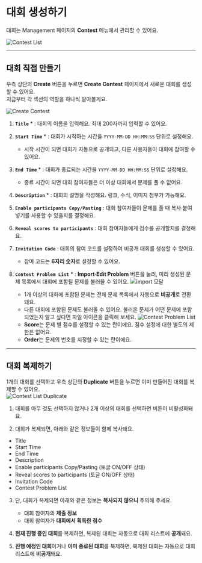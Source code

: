 # 대회 생성하기 #

대회는 Management 페이지의 **Contest** 메뉴에서 관리할 수 있어요. 

![Contest List](https://github.com/user-attachments/assets/02f3fff2-e969-4d42-91ab-92675343457f)

---   

## 대회 직접 만들기 ##   
우측 상단의 **Create** 버튼을 누르면 **Create Contest** 페이지에서 새로운 대회를 생성할 수 있어요.   
지금부터 각 섹션의 역할을 하나씩 알아볼게요.   

![Create Contest](https://github.com/user-attachments/assets/568c8ea4-42d6-4ff6-ba45-76a91a276a8f)


1. **`Title`** * : 대회의 이름을 입력해요. 최대 200자까지 입력할 수 있어요.
   
2. **`Start Time`** * : 대회가 시작하는 시간을 `YYYY-MM-DD HH:MM:SS` 단위로 설정해요.
   - 시작 시간이 되면 대회가 자동으로 공개되고, 다른 사용자들이 대회에 참여할 수 있어요.

3. **`End Time`** * : 대회가 종료되는 시간을 `YYYY-MM-DD HH:MM:SS` 단위로 설정해요.
   - 종료 시간이 되면 대회 참여자들은 더 이상 대회에서 문제를 풀 수 없어요.

4. **`Description`** * : 대회의 설명을 작성해요. 링크, 수식, 이미지 첨부가 가능해요.

5. **`Enable participants Copy/Pasting`** : 대회 참여자들이 문제를 풀 때 복사·붙여넣기를 사용할 수 있을지를 결정해요.

6. **`Reveal scores to participants`** : 대회 참여자들에게 점수를 공개할지를 결정해요.

7. **`Invitation Code`** : 대회의 참여 코드를 설정하여 비공개 대회를 생성할 수 있어요.
    - 참여 코드는 **6자리 숫자**로 설정할 수 있어요.

8. **`Contest Problem List`** * : **Import·Edit Problem** 버튼을 눌러, 미리 생성된 문제 목록에서 대회에 포함될 문제를 불러올 수 있어요.
   ![import 모달](https://github.com/user-attachments/assets/7a0385aa-5887-44cd-bb35-1d31e422a98b)
    - 1개 이상의 대회에 포함된 문제는 전체 문제 목록에서 자동으로 **비공개**로 전환돼요.
    - 다른 대회에 포함된 문제도 불러올 수 있어요. 불러온 문제가 어떤 문제에 포함되었는지 알고 싶다면 파일 아이콘을 클릭해 보세요.
   ![Contest Problem List](https://github.com/user-attachments/assets/c6e5093d-c7e8-463b-a8f1-1716129b6527)
    - **Score**는 문제 별 점수를 설정할 수 있는 란이에요. 점수 설정에 대한 별도의 제한은 없어요.
    - **Order**는 문제의 번호를 지정할 수 있는 란이에요.

---   

## 대회 복제하기 ##   

1개의 대회를 선택하고 우측 상단의 **Duplicate** 버튼을 누르면 이미 만들어진 대회를 복제할 수 있어요.   
![Contest List Duplicate](https://github.com/user-attachments/assets/8f31ae61-6f94-43b3-9cf4-1749559fadff)

1. 대회를 아무 것도 선택하지 않거나 2개 이상의 대회를 선택하면 버튼이 비활성화돼요.
  
2. 대회가 복제되면, 아래와 같은 정보들이 함께 복사돼요.
  - Title
  - Start Time
  - End Time
  - Description
  - Enable participants Copy/Pasting (토글 ON/OFF 상태)
  - Reveal scores to participants (토글 ON/OFF 상태)
  - Invitation Code
  - Contest Problem List

3. 단, 대회가 복제되면 아래와 같은 정보는 **복사되지 않으니** 주의해 주세요.
    - 대회 참여자의 **제출 정보**
    - 대회 참여자가 **대회에서 획득한 점수**
  
4. **현재 진행 중인 대회**를 복제하면, 복제된 대회는 자동으로 대회 리스트에 **공개**돼요.

5. **진행 예정인 대회**이거나 **이미 종료된 대회**를 복제하면, 복제된 대회는 자동으로 대회 리스트에 **비공개**돼요.
